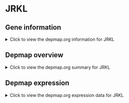 <h1>JRKL</h1>

<h2>Gene information</h2>
<details>
  <summary>Click to view the depmap.org information for JRKL</summary>
  <iframe src="https://depmap.org/portal/gene/JRKL?tab=about" style="border:none;width:100%;height:800px"></iframe>
</details>

<h2>Depmap overview</h2>
<details>
  <summary>Click to view the depmap.org summary for JRKL</summary>
  <iframe src="https://depmap.org/portal/gene/JRKL?tab=overview" style="border:none;width:100%;height:800px"></iframe>
</details>

<h2>Depmap expression</h2>
<details>
  <summary>Click to view the depmap.org expression data for JRKL</summary>
  <iframe src="https://depmap.org/portal/gene/JRKL?tab=characterization" style="border:none;width:100%;height:800px"></iframe>
</details>


<!--
<h2>Reactome Pathway diagram</h2>
PNAME
-->


